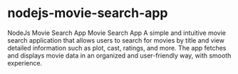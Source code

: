 # nodejs-movie-search-app
NodeJs Movie Search App  Movie Search App A simple and intuitive movie search application that allows users to search for movies by title and view detailed information such as plot, cast, ratings, and more. The app fetches and displays movie data in an organized and user-friendly way, with smooth experience.
